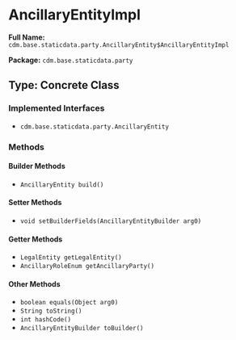 # AncillaryEntityImpl

**Full Name:** `cdm.base.staticdata.party.AncillaryEntity$AncillaryEntityImpl`

**Package:** `cdm.base.staticdata.party`

## Type: Concrete Class

### Implemented Interfaces

- `cdm.base.staticdata.party.AncillaryEntity`

### Methods

#### Builder Methods

- `AncillaryEntity build()`

#### Setter Methods

- `void setBuilderFields(AncillaryEntityBuilder arg0)`

#### Getter Methods

- `LegalEntity getLegalEntity()`
- `AncillaryRoleEnum getAncillaryParty()`

#### Other Methods

- `boolean equals(Object arg0)`
- `String toString()`
- `int hashCode()`
- `AncillaryEntityBuilder toBuilder()`

